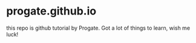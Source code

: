 # progate.github.io
this repo is github tutorial by Progate.
Got a lot of things to learn, wish me luck!
